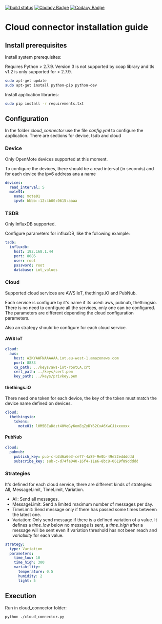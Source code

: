 [![build status](https://travis-ci.org/eduarias/iot_fog.svg?branch=master)](https://travis-ci.org/eduarias/iot_fog.svg?branch=master) [![Codacy Badge](https://api.codacy.com/project/badge/Grade/35759d2891194c6b816ce4d34e54040f)](https://www.codacy.com/app/eduarias/iot_fog?utm_source=github.com&amp;utm_medium=referral&amp;utm_content=eduarias/iot_fog&amp;utm_campaign=Badge_Grade) [![Codacy Badge](https://api.codacy.com/project/badge/Coverage/35759d2891194c6b816ce4d34e54040f)](https://www.codacy.com/app/eduarias/iot_fog?utm_source=github.com&amp;utm_medium=referral&amp;utm_content=eduarias/iot_fog&amp;utm_campaign=Badge_Coverage)

# Cloud connector installation guide

## Install prerequisites

Install system prerequisites:

Requires Python > 2.7.9. Version 3 is not supported by coap library and tls v1.2 is only supported for > 2.7.9.

```bash
sudo apt-get update
sudo apt-get install python-pip python-dev
```

Install application libraries:

```bash
sudo pip install -r requirements.txt
```

## Configuration
In the folder *cloud_connector* use the file *config.yml* to configure the application. There are sections for device, tsdb and cloud

### Device
Only OpenMote devices supported at this moment.

To configure the devices, there should be a read interval (in seconds) and for each device the ipv6 address ana a name
```yaml
devices:
  read_interval: 5
  mote01:
    name: mote01
    ipv6: bbbb::12:4b00:0615:aaaa
```

### TSDB
Only InfluxDB supported.

Configure parameters for influxDB, like the following example:

```yaml
tsdb:
  influxdb:
    host: 192.168.1.44
    port: 8086
    user: root
    password: root
    database: iot_values
```

### Cloud
Supported cloud services are AWS IoT, thethings.iO and PubNub.

Each service is configure by it's name if its used: aws, pubnub, thethingsio. There is no need to configure all the services, only one can be configured. The parameters are different depending the cloud configuration parameters.

Also an strategy should be configure for each cloud service.

#### AWS IoT

```yaml
cloud:
  aws:
    host: A2KYAWFNAAAAAA.iot.eu-west-1.amazonaws.com
    port: 8883
    ca_path: ../keys/aws-iot-rootCA.crt
    cert_path: ../keys/cert.pem
    key_path: ../keys/privkey.pem
```

#### thethings.iO

There need one token for each device, the key of the token must match the device name defined on devices.

```yaml
cloud:
  thethingsio:
    tokens:
      mote01: l0M5BEaDdzt40VqGy6omEqZyDY62CxA6XwCJixxxxxx
```

#### PubNub

```yaml
cloud:
  pubnub:
    publish_key: pub-c-b3d6a6e3-ce77-4a89-9e0b-49e52edddddd
    subscribe_key: sub-c-d74fa040-16f4-11e6-8bc8-0619f89ddddd
```

### Strategies

It's defined for each cloud service, there are different kinds of strategies: All, MessageLimit, TimeLimit, Variation.

- All: Send all messages.
- MessageLimit: Send a limited maximum number of messages per day.
- TimeLimit: Send message only if there has passed some times between the latest one.
- Variation: Only send message if there is a defined variation of a value. It defines a *time_low* below no message is sent, a *time_high* after a message will be sent even if variation threshold has not been reach and *variability* for each value.

```yaml
strategy:
  type: Variation
  parameters:
    time_low: 10
    time_high: 300
    variability:
      temperature: 0.5
      humidity: 2
      light: 5
```

## Execution

Run in cloud_connector folder:

```bash
python ./cloud_connector.py
```
